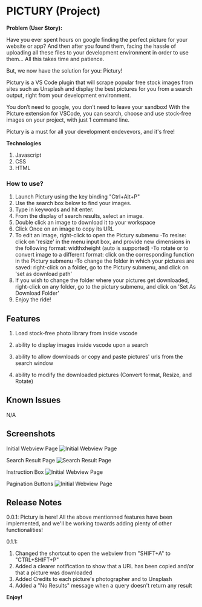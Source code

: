 # PICTURY (Project)

**Problem (User Story):**

Have you ever spent hours on google finding the perfect picture for your website or app? And then after you found them, facing the hassle of uploading all these files to your development environment in order to use them… All this takes time and patience.

But, we now have the solution for you: Pictury!

Pictury is a VS Code plugin that will scrape popular free stock images from sites such as Unsplash and display the best pictures for you from a search output, right from your development environment.

You don’t need to google, you don’t need to leave your sandbox! With the Picture extension for VSCode, you can search, choose and use stock-free images on your project, with just 1 command line.

Pictury is a must for all your development endevevors, and it's free!

**Technologies**

1. Javascript
2. CSS
3. HTML

### How to use?
1. Launch Pictury using the key binding "Ctrl+Alt+P"
2. Use the search box below to find your images.
3. Type in keywords and hit enter.
4. From the display of search results, select an image.
5. Double click an image to download it to your workspace
6. Click Once on an image to copy its URL
7. To edit an image, right-click to open the Pictury submenu
  -To resise: click on 'resize' in the menu input box, and provide new dimensions in the following format: widthxheight (auto is supported)
  -To rotate or to convert image to a different format: click on the corresponding function in the Pictury submenu
  -To change the folder in which your pictures are saved: right-click on a folder, go to the Pictury submenu, and click on 'set as download path'
8. If you wish to change the folder where your pictures get downloaded, right-click on any folder, go to the pictury submenu, and click on 'Set As Download Folder'
9. Enjoy the ride!

## Features

1. Load stock-free photo library from inside vscode

2. ability to display images inside vscode upon a search

3. ability to allow downloads or copy and paste pictures' urls from the search window

4. ability to modify the downloaded pictures (Convert format, Resize, and Rotate)

## Known Issues

N/A

## Screenshots

Initial Webview Page
![Initial Webview Page](https://github.com/kescardoso/pictury/blob/master/Readme-Images/1.png?raw=true)

Search Result Page
![Search Result Page](https://github.com/kescardoso/pictury/blob/master/Readme-Images/2.png?raw=true)

Instruction Box
![Initial Webview Page](https://github.com/kescardoso/pictury/blob/master/Readme-Images/3.png?raw=true)

Pagination Buttons
![Initial Webview Page](https://github.com/kescardoso/pictury/blob/master/Readme-Images/5.png?raw=true)


## Release Notes

0.0.1:
 Pictury is here! All the above mentionned features have been implemented, and
 we'll be working towards adding plenty of other functionalities!

0.1.1:
1. Changed the shortcut to open the webview from "SHIFT+A" to "CTRL+SHIFT+P"
2. Added a clearer notification to show that a URL has been copied and/or that a picture was downloaded
3. Added Credits to each picture's photographer and to Unsplash
4. Added a "No Results" message when a query doesn't return any result

**Enjoy!**
